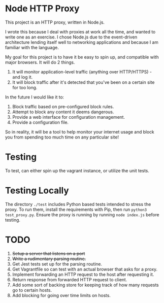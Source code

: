 # Node HTTP Proxy

This project is an HTTP proxy, written in Node.js.

I wrote this because I deal with proxies at work all the time, and wanted to write one as an exercise. I chose
Node.js due to the event-driven architecture lending itself well to networking applications and because I 
am familiar with the language.

My goal for this project is to have it be easy to spin up, and compatible with major browsers. It will do 2 things.

1. It will monitor application-level traffic (anything over HTTP/HTTPS) - and log it.
2. It will block traffic after it's detected that you've been on a certain site for too long.

In the future I would like it to:

1. Block traffic based on pre-configured block rules.
2. Attempt to block any content it deems dangerous.
3. Provide a web interface for configuration management.
4. Provide a configuration file.

So in reality, it will be a tool to help monitor your internet usage and block you from spending too much time on any particular site!

# Testing

To test, can either spin up the vagrant instance, or utilize the unit tests.

# Testing Locally

The directory `./test` includes Python based tests intended to stress the proxy.
To run them, install the requirements with Pip, then run
`python3 test_proxy.py`. Ensure the proxy is running by running `node index.js` before testing.

# TODO

1. ~~Setup a server that listens on a port~~
2. ~~Write a rudimentary parsing routine.~~
3. Get Jest tests set up for the parsing routine.
4. Get Vagrantfile so can test with an actual browser that asks for a proxy.
5. Implement forwarding an HTTP request to the host after requesting it.
6. Return response from forwarded HTTP request to client.
7. Add some sort of backing store for keeping track of how many requests go to certain hosts.
8. Add blocking for going over time limits on hosts.